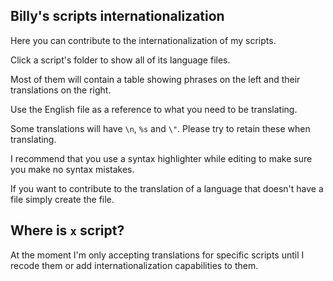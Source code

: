 ## Billy's scripts internationalization

Here you can contribute to the internationalization of my scripts.

Click a script's folder to show all of its language files.

Most of them will contain a table showing phrases on the left and their translations on the right.

Use the English file as a reference to what you need to be translating.

Some translations will have `\n`, `%s` and `\"`. Please try to retain these when translating.

I recommend that you use a syntax highlighter while editing to make sure you make no syntax mistakes.

If you want to contribute to the translation of a language that doesn't have a file simply create the file.

## Where is `x` script?

At the moment I'm only accepting translations for specific scripts until I recode them or add internationalization capabilities to them.
